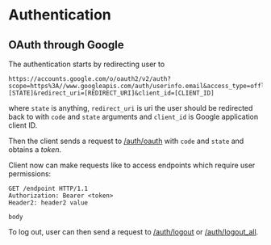 # Authentication

## OAuth through Google

The authentication starts by redirecting user to

```
https://accounts.google.com/o/oauth2/v2/auth?scope=https%3A//www.googleapis.com/auth/userinfo.email&access_type=offline&include_granted_scopes=true&response_type=code&state=[STATE]&redirect_uri=[REDIRECT_URI]&client_id=[CLIENT_ID]
```

where `state` is anything, `redirect_uri` is uri the user should be redirected back to with `code` and `state` arguments and `client_id` is Google application client ID.

Then the client sends a request to [/auth/oauth](endpoints/auth/oauth.md) with `code` and `state` and obtains a *token*.

Client now can make requests like to access endpoints which require user permissions:

```
GET /endpoint HTTP/1.1
Authorization: Bearer <token>
Header2: header2 value

body
```

To log out, user can then send a request to [/auth/logout](endpoints/auth/logout.md) or [/auth/logout_all](endpoints/auth/logout_all.md).
